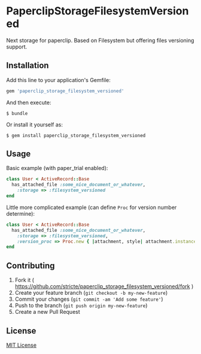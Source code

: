 # PaperclipStorageFilesystemVersioned

Next storage for paperclip. Based on Filesystem but offering files versioning support.

## Installation

Add this line to your application's Gemfile:

```ruby
gem 'paperclip_storage_filesystem_versioned'
```

And then execute:

    $ bundle

Or install it yourself as:

    $ gem install paperclip_storage_filesystem_versioned

## Usage

Basic example (with paper_trial enabled):

```ruby
class User < ActiveRecord::Base
  has_attached_file :some_nice_document_or_whatever,
    :storage => :filesystem_versioned
end
```

Little more complicated example (can define `Proc` for version number determine):

```ruby
class User < ActiveRecord::Base
  has_attached_file :some_nice_document_or_whatever,
    :storage => :filesystem_versioned,
    :version_proc => Proc.new { |attachment, style| attachment.instance.versions.count}
end
```

## Contributing

1. Fork it ( https://github.com/stricte/paperclip_storage_filesystem_versioned/fork )
2. Create your feature branch (`git checkout -b my-new-feature`)
3. Commit your changes (`git commit -am 'Add some feature'`)
4. Push to the branch (`git push origin my-new-feature`)
5. Create a new Pull Request

## License

[MIT License](LICENSE)
